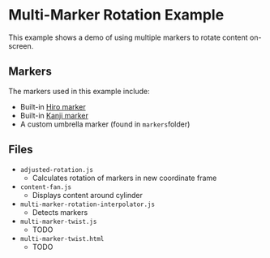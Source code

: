 # Multi-Marker Rotation Example

This example shows a demo of using multiple markers to rotate content on-screen. 

## Markers
The markers used in this example include:
* Built-in [Hiro marker](https://github.com/jeromeetienne/AR.js/blob/master/data/images/HIRO.jpg)
* Built-in [Kanji marker](https://github.com/artoolkit/artoolkit5/blob/master/doc/patterns/Kanji%20pattern.pdf)
* A custom umbrella marker (found in `markers`folder)

## Files
* `adjusted-rotation.js`
     -  Calculates rotation of markers in new coordinate frame
* `content-fan.js`
     -  Displays content around cylinder
* `multi-marker-rotation-interpolator.js`
     -  Detects markers
* `multi-marker-twist.js`
     -  TODO
* `multi-marker-twist.html`
     -  TODO

